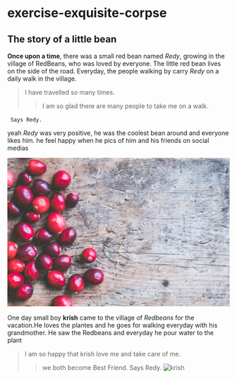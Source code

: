 # exercise-exquisite-corpse

## The story of a little bean

**Once upon a time**, there was a small red bean named _Redy_, growing in the village of RedBeans, who was loved by everyone. 
The little red bean lives on the side of the road.   Everyday, the people walking by carry _Redy_ on a daily walk in the village.  
 
  > I have travelled so many times.
  >> I am so glad there are many people to take me on a walk.

     Says Redy.

yeah *Redy* was very positive, he was the coolest bean around and everyone likes him. he feel happy when he  pics of him and his friends on social medias

![img](pexels-jessica-lewis-creative-699373%20(1).jpg)

 One day small boy **krish** came to the village of _Redbeans_ for the vacation.He loves the plantes and he goes for walking everyday with his grandmother.
 He saw the Redbeans and everyday he pour water to the plant
 > I am so happy that krish love me and take care of me.
 >> we both become Best Friend.
     Says Redy.
 ![krish](https://cdn.w600.comps.canstockphoto.com/little-boy-smiles-while-planting-bean-stock-images_csp3665075.jpg)


